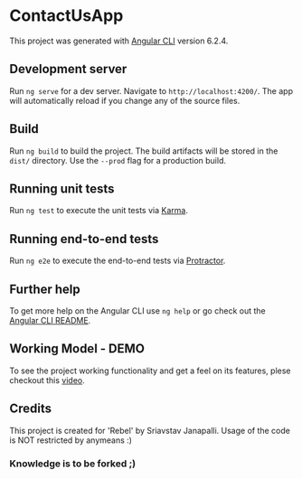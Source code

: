 # ContactUsApp

This project was generated with [Angular CLI](https://github.com/angular/angular-cli) version 6.2.4.

## Development server

Run `ng serve` for a dev server. Navigate to `http://localhost:4200/`. The app will automatically reload if you change any of the source files.

## Build

Run `ng build` to build the project. The build artifacts will be stored in the `dist/` directory. Use the `--prod` flag for a production build.

## Running unit tests

Run `ng test` to execute the unit tests via [Karma](https://karma-runner.github.io).

## Running end-to-end tests

Run `ng e2e` to execute the end-to-end tests via [Protractor](http://www.protractortest.org/).

## Further help

To get more help on the Angular CLI use `ng help` or go check out the [Angular CLI README](https://github.com/angular/angular-cli/blob/master/README.md).

## Working Model - DEMO

To see the project working functionality and get a feel on its features, plese checkout this [video](https://youtu.be/RVJQ4MNlWko).

## Credits

This project is created for 'Rebel' by Sriavstav Janapalli. Usage of the code is NOT restricted by anymeans :) 

### Knowledge is to be forked ;)
